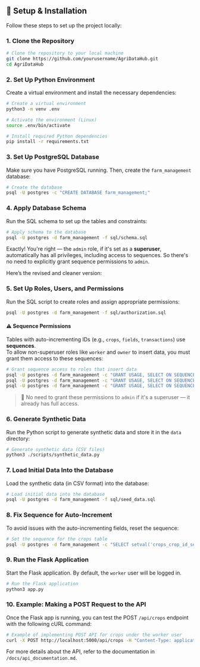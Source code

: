 ## 👅 Setup & Installation

Follow these steps to set up the project locally:

### 1. Clone the Repository

```bash
# Clone the repository to your local machine
git clone https://github.com/yourusername/AgriDataHub.git  
cd AgriDataHub
```

### 2. Set Up Python Environment

Create a virtual environment and install the necessary dependencies:

```bash
# Create a virtual environment
python3 -m venv .env 

# Activate the environment (Linux)
source .env/bin/activate

# Install required Python dependencies
pip install -r requirements.txt
```

### 3. Set Up PostgreSQL Database

Make sure you have PostgreSQL running. Then, create the `farm_management` database:

```bash
# Create the database
psql -U postgres -c "CREATE DATABASE farm_management;"
```

### 4. Apply Database Schema

Run the SQL schema to set up the tables and constraints:

```bash
# Apply schema to the database
psql -U postgres -d farm_management -f sql/schema.sql
```

Exactly! You're right — the `admin` role, if it's set as a **superuser**, automatically has all privileges, including access to sequences. So there's no need to explicitly grant sequence permissions to `admin`.

Here’s the revised and cleaner version:

### 5. Set Up Roles, Users, and Permissions

Run the SQL script to create roles and assign appropriate permissions:

```bash
psql -U postgres -d farm_management -f sql/authorization.sql
```

#### ⚠️ Sequence Permissions

Tables with auto-incrementing IDs (e.g., `crops`, `fields`, `transactions`) use **sequences**.  
To allow non-superuser roles like `worker` and `owner` to insert data, you must grant them access to these sequences:

```bash
# Grant sequence access to roles that insert data
psql -U postgres -d farm_management -c "GRANT USAGE, SELECT ON SEQUENCE crops_crop_id_seq TO worker, owner;"
psql -U postgres -d farm_management -c "GRANT USAGE, SELECT ON SEQUENCE fields_field_id_seq TO worker, owner;"
psql -U postgres -d farm_management -c "GRANT USAGE, SELECT ON SEQUENCE transactions_transaction_id_seq TO worker, owner;"
```

> 🔐 No need to grant these permissions to `admin` if it's a superuser — it already has full access.

### 6. Generate Synthetic Data

Run the Python script to generate synthetic data and store it in the `data` directory:

```bash
# Generate synthetic data (CSV files)
python3 ./scripts/synthetic_data.py
```

### 7. Load Initial Data Into the Database

Load the synthetic data (in CSV format) into the database:

```bash
# Load initial data into the database
psql -U postgres -d farm_management -f sql/seed_data.sql
```

### 8. Fix Sequence for Auto-Increment

To avoid issues with the auto-incrementing fields, reset the sequence:

```bash
# Set the sequence for the crops table
psql -U postgres -d farm_management -c "SELECT setval('crops_crop_id_seq', (SELECT MAX(crop_id) FROM crops));"
```

### 9. Run the Flask Application

Start the Flask application. By default, the `worker` user will be logged in.

```bash
# Run the Flask application
python3 app.py
```

### 10. Example: Making a POST Request to the API

Once the Flask app is running, you can test the POST `/api/crops` endpoint with the following cURL command:

```bash
# Example of implementing POST API for crops under the worker user
curl -X POST http://localhost:5000/api/crops -H "Content-Type: application/json" -d '{"field_id": 3, "crop_type": "rice", "planting_date": "2025-04-05", "harvest_date": "2025-07-20", "status": "planted"}'
```

For more details about the API, refer to the documentation in `/docs/api_documentation.md`.

